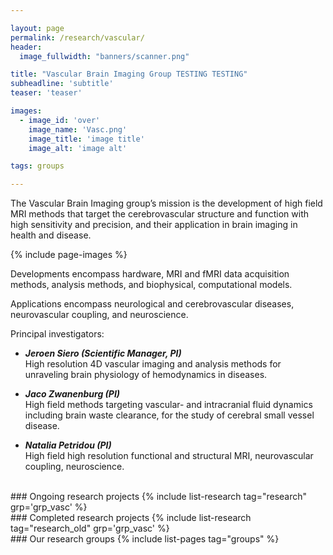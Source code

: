```yaml
---

layout: page
permalink: /research/vascular/
header:
  image_fullwidth: "banners/scanner.png"

title: "Vascular Brain Imaging Group TESTING TESTING"
subheadline: 'subtitle'
teaser: 'teaser'

images:
  - image_id: 'over'
    image_name: 'Vasc.png'
    image_title: 'image title'
    image_alt: 'image alt'  

tags: groups

---
```


The Vascular Brain Imaging group’s mission is the development of high field MRI methods that target the cerebrovascular structure and function with high sensitivity and precision, and their application in brain imaging in health and disease.

{% include page-images %}

Developments encompass hardware, MRI and fMRI data acquisition methods, analysis methods, and biophysical, computational models.

Applications encompass neurological and cerebrovascular diseases, neurovascular coupling, and neuroscience.

Principal investigators:

- ***Jeroen Siero (Scientific Manager, PI)***  
High resolution 4D vascular imaging and analysis methods for unraveling brain physiology of hemodynamics in diseases.

- ***Jaco Zwanenburg (PI)***  
High field methods targeting vascular- and intracranial fluid dynamics including brain waste clearance, for the study of cerebral small vessel disease.

- ***Natalia Petridou (PI)***  
High field high resolution functional and structural MRI, neurovascular coupling, neuroscience.


<br>
### Ongoing research projects
{% include list-research tag="research" grp='grp_vasc' %}

<br>
### Completed research projects
{% include list-research tag="research_old" grp='grp_vasc' %}

<br>
### Our research groups
{% include list-pages tag="groups" %}
